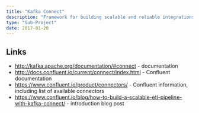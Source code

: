 ```yaml
---
title: "Kafka Connect"
description: "Framework for building scalable and reliable integrations between Kafka and other technologies, either for importing or exporting data.  Part of the core Apache Kafka open source technology, connectors are available for a wide range of systems, including Hadoop, relational, NoSQL and analytical databases, search technologies and message queues amongst others, with an API for developing custom connectors. Supports lightweight transformations, and runs separately to Kafka, in either a stand-alone or distributed cluster mode, with a REST API for managing connectors. Introduced in Kafka 0.9, previously known as Copycat"
type: "Sub-Project"
date: 2017-01-20
---
```

## Links

* <http://kafka.apache.org/documentation/#connect> - documentation
* <http://docs.confluent.io/current/connect/index.html> - Confluent documentation
* <https://www.confluent.io/product/connectors/> - Confluent information, including list of available connectors
* <https://www.confluent.io/blog/how-to-build-a-scalable-etl-pipeline-with-kafka-connect/> - introduction blog post
